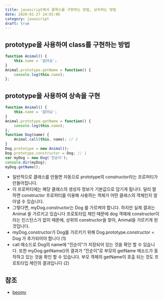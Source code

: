 ```yaml
---
title: javascript에서 클래스를 구현하는 방법, 상속하는 방법
date: 2020-01-27 14:01:06
category: javascript
draft: true
---
```


## prototype을 사용하여 class를 구현하는 방법

```javascript
function Animal() {
	this.name = '없어요';
}
Animal.prototype.getName = function() {
	console.log(this.name);
};
```

## prototype을 사용하여 상속을 구현

```javascript
function Animal() {
	this.name = '없어요';
}
Animal.prototype.getName = function() {
	console.log(this.name);
};
function Dog(name) {
	Animal.call(this, name); // 2
}
Dog.prototype = new Animal();
Dog.prototype.constructor = Dog; // 1
var myDog = new Dog('진순이');
console.dir(myDog);
myDog.getName();
```

- 일반적으로 클래스를 만들면 자동으로 prototype의 constructor라는 프로퍼티가 만들어집니다.
- 이 프로퍼티에는 해당 클래스의 생성자 정보가 기본값으로 담기게 됩니다. 달리 말하면 constructor 프로퍼티를 이용해 사용하는 객체가 어떤 클래스의 객체인지 알아낼 수 있습니다.
- 그렇다면, myDog.constructor는 Dog 를 가르켜야 합니다. 하지만 실제 결과는 Animal 을 가르키고 있습니다 프로토타입 체인 때문에 dog 객체에 constructor이라는 인스턴스가 없이 때문에, 상위의 constructor을 찾아, Animal을 가르키게 된 것입니다.
- myDog.constructor가 Dog를 가르키기 위해 Dog.prototype.constructor = Dog 가 추가되어야 합니다 (1)
- call 매소드로 Dog의 name에 “진순이”가 저장되어 있는 것을 확인 할 수 있습니다. 또한 myDog.getName()의 결과가 “진순이”로 부모의 getName 매소드가 동작하고 있는 것을 확인 할 수 있습니다. 부모 객체의 getName이 호출 되는 것도 프로토타입 체인의 결과입니다 (2)

## 참조

- [beomy](https://beomy.tistory.com/3)
